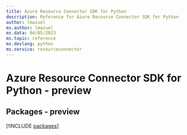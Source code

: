 ```yaml
---
title: Azure Resource Connector SDK for Python
description: Reference for Azure Resource Connector SDK for Python
author: lmazuel
ms.author: lmazuel
ms.data: 04/05/2023
ms.topic: reference
ms.devlang: python
ms.service: resourceconnector
---
```

# Azure Resource Connector SDK for Python - preview
## Packages - preview
[!INCLUDE [packages](resource-connector-index.md)]